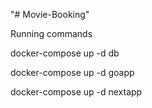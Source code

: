"# Movie-Booking" 



Running commands

docker-compose up -d db

docker-compose up -d goapp

docker-compose up -d nextapp
